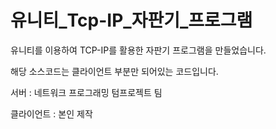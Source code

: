 ﻿# 유니티_Tcp-IP_자판기_프로그램

유니티를 이용하여 TCP-IP를 활용한 자판기 프로그램을 만들었습니다.

해당 소스코드는 클라이언트 부분만 되어있는 코드입니다.

서버 : 네트워크 프로그래밍 텀프로젝트 팀

클라이언트 : 본인 제작
